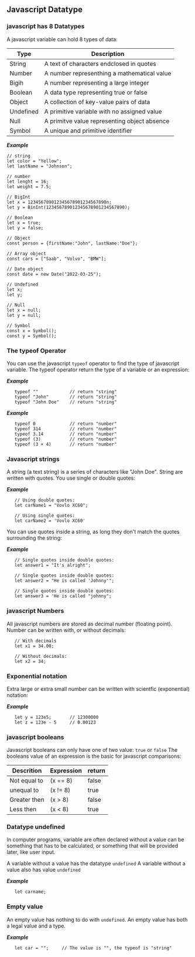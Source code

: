 ## Javascript Datatype

### javascript has 8 Datatypes

A javascript variable can hold 8 types of data:

| Type | Description |
|---|---|
| String    | A text of characters endclosed in quotes      |
| Number    | A number representhing a mathematical value   |
| Bigih     | A number representing a large integer         |
| Boolean   | A data type representing true or false        |
| Object    | A collection of key-value pairs of data       |
| Undefined | A primitive variable with no assigned value   |
| Null      | A primitve value representing object absence  |
| Symbol    | A unique and primitive identifier             |

***Example***
```
// string
let color = "Yellow";
let lastName = "Johnson";

// number
let lenght = 16;
let weight = 7.5;

// BigInt
let x = 123456789012345678901234567890n;
let y = BinInt(123456789012345678901234567890);

// Boolean
let x = true;
let y = false;

// Object
const person = {firstName:"John", lastName:"Doe"};

// Array object
const cars = ["Saab", "Volvo", "BMW"];

// Date object
const date = new Date("2022-03-25");

// Undefined
let x;
let y;

// Null
let x = null;
let y = null;

// Symbol
const x = Symbol();
const y = Symbol();

```

### The typeof Operator

You can use the javascript `typeof` operator to find the type of javascript variable.
The typeof operator return the type of a variable or an expression:

***Example***

```
   typeof ""            // return "string"
   typeof "John"        // return "string"
   typeof "John Doe"    // return "string"
```

***Example***

```
   typeof 0             // return "number"
   typeof 314           // return "number"
   typeof 3.14          // return "number"
   typeof (3)           // return "number"
   typeof (3 + 4)       // return "number"
```

### Javascript strings

A string (a text string) is a series of characters like "John Doe".
String are written with quotes. You use single or double quotes:

***Example***

```
   // Using double quotes:
   let carName1 = "Vovlo XC60";

   // Using single quotes:
   let carName2 = 'Vovlo XC60'
```

You can use quotes inside a string, as long they don't match the quotes surrounding the string:

***Example***

```
   // Single quotes inside double quotes:
   let answer1 = "It's alright";

   // Single quotes inside double quotes:
   let answer2 = "He is called 'Johnny'";

   // Single quotes inside double quotes:
   let answer3 = 'He is called "johnny";
```

### javascript Numbers

All javascript numbers are stored as decimal number (floating point).
Number can be written with, or without decimals:

```
   // With decimals
   let x1 = 34.00;

   // Without decimals:
   let x2 = 34;
```

### Exponential notation

Extra large or extra small number can be written with scientfic (exponential) notation:

***Example***

```
   let y = 123e5;       // 12300000
   let z = 123e - 5     // 0.00123
```

### javascript booleans

Javascript booleans can only have one of two value: `true` or `false`
The booleans value of an expression is the basic for javascript comparisons:

| Descrition      | Expression      | return |
|--- | --- | --- |
| Not equal to    |  (x == 8)       | false  |
| unequal to      |  (x != 8)       | true   |
| Greater then    |  (x  > 8)       | false  |
| Less then       |  (x  < 8)       | true   |

### Datatype undefined

In computer programs, variable are often declared without a value can be something that has to be calculated, or something that will be provided later, like user input.

A variable without a value has the datatype `undefined`
A variable without a value also has value `undefined`

***Example***

```
   let carname;
```

### Empty value

An empty value has nothing to do with `undefined`.
An empty value has both a legal value and a type.

***Example***

```
   let car = "";     // The value is "", the typeof is "string"
```

